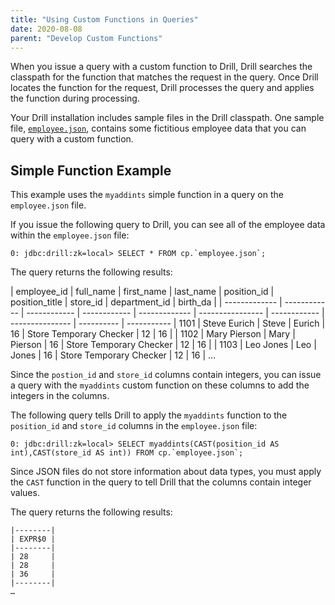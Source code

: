 ```yaml
---
title: "Using Custom Functions in Queries"
date: 2020-08-08
parent: "Develop Custom Functions"
---
```

When you issue a query with a custom function to Drill, Drill searches the
classpath for the function that matches the request in the query. Once Drill
locates the function for the request, Drill processes the query and applies
the function during processing.

Your Drill installation includes sample files in the Drill classpath. One
sample file, [`employee.json`]({{site.baseurl}}/docs/querying-json-files/), contains some fictitious employee data that you
can query with a custom function.

## Simple Function Example

This example uses the `myaddints` simple function in a query on the
`employee.json` file.

If you issue the following query to Drill, you can see all of the employee
data within the `employee.json` file:

    0: jdbc:drill:zk=local> SELECT * FROM cp.`employee.json`;

The query returns the following results:

  | employee_id   | full_name    | first_name   | last_name    | position_id   | position_title          | store_id     | department_id   | birth_da   |
	| ------------- | ------------ | ------------ | ------------ | ------------- | ----------------        | ------------ | --------------- | ---------- | -----------
	| 1101          | Steve Eurich | Steve        | Eurich       | 16            | Store Temporary Checker | 12           | 16              |
	| 1102          | Mary Pierson | Mary         | Pierson      | 16            | Store Temporary Checker | 12           | 16              |
	| 1103          | Leo Jones    | Leo          | Jones        | 16            | Store Temporary Checker | 12           | 16              |
	…

Since the `postion_id` and `store_id` columns contain integers, you can issue
a query with the `myaddints` custom function on these columns to add the
integers in the columns.

The following query tells Drill to apply the `myaddints` function to the
`position_id` and `store_id` columns in the `employee.json` file:

    0: jdbc:drill:zk=local> SELECT myaddints(CAST(position_id AS int),CAST(store_id AS int)) FROM cp.`employee.json`;

Since JSON files do not store information about data types, you must apply the
`CAST` function in the query to tell Drill that the columns contain integer
values.

The query returns the following results:

	|--------|
	| EXPR$0 |
	|--------|
	| 28     |
	| 28     |
	| 36     |
	|--------|
	…
